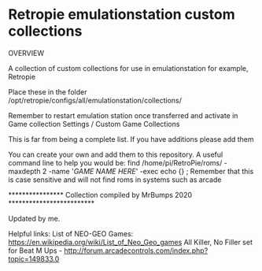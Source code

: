 # Retropie emulationstation custom collections
 
OVERVIEW

A collection of custom collections for use in emulationstation for example, Retropie

Place these in the folder /opt/retropie/configs/all/emulationstation/collections/

Remember to restart emulation station once transferred and activate in Game collection Settings / Custom Game Collections

This is far from being a complete list. If you have additions please add them

You can create your own and add them to this repository. A useful command line to help you would be:
find /home/pi/RetroPie/roms/ -maxdepth 2 -name '*GAME NAME HERE*' -exec echo {} \;
Remember that this is case sensitive and will not find roms in systems such as arcade

**************** Collection compiled by MrBumps 2020 *************************

Updated by me. 

Helpful links: List of NEO-GEO Games: https://en.wikipedia.org/wiki/List_of_Neo_Geo_games
All Killer, No Filler set for Beat M Ups - http://forum.arcadecontrols.com/index.php?topic=149833.0
